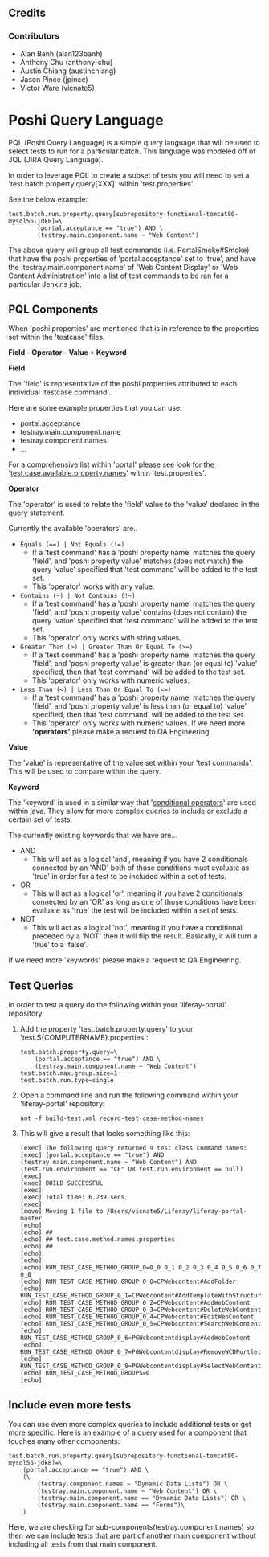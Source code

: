 Credits
-------

### Contributors

*   Alan Banh (alan123banh)
*   Anthony Chu (anthony-chu)
*   Austin Chiang (austinchiang)
*   Jason Pince (jpince)
*   Victor Ware (vicnate5)

# Poshi Query Language

PQL (Poshi Query Language) is a simple query language that will be used to select tests to run for a particular batch. This language was modeled off of JQL (JIRA Query Language).

In order to leverage PQL to create a subset of tests you will need to set a 'test.batch.property.query[XXX]' within 'test.properties'.

See the below example:

```
test.batch.run.property.query[subrepository-functional-tomcat80-mysql56-jdk8]=\
		(portal.acceptance == "true") AND \
		(testray.main.component.name ~ "Web Content")
```

The above query will group all test commands (i.e. PortalSmoke#Smoke) that have the poshi properties of 'portal.acceptance' set to 'true', and have the 'testray.main.component.name' of 'Web Content Display' or 'Web Content Administration' into a list of test commands to be ran for a particular Jenkins job.

## PQL Components
When 'poshi properties' are mentioned that is in reference to the properties set within the 'testcase' files.

**Field - Operator - Value + Keyword**

**Field**

The 'field' is representative of the poshi properties attributed to each individual 'testcase command'.

Here are some example properties that you can use:

* portal.acceptance
* testray.main.component.name
* testray.component.names
* ...

For a comprehensive list within 'portal' please see look for the '[test.case.available.property.names](https://github.com/liferay/liferay-portal/blob/3c7b0ce/test.properties#L1016-L1080)' within 'test.properties'.

**Operator**

The 'operator' is used to relate the 'field' value to the 'value' declared in the query statement.

Currently the available 'operators' are..

* `Equals (==) | Not Equals (!=)`
	* If a 'test command' has a 'poshi property name' matches the query 'field', and 'poshi property value' matches (does not match) the query 'value' specified that 'test command' will be added to the test set.
	* This 'operator' works with any value.
* `Contains (~) | Not Contains (!~)`
	* If a 'test command' has a 'poshi property name' matches the query 'field', and 'poshi property value' contains (does not contain) the query 'value' specified that 'test command' will be added to the test set.
	* This 'operator' only works with string values.
* `Greater Than (>) | Greater Than Or Equal To (>=)`
	* If a 'test command' has a 'poshi property name' matches the query 'field', and 'poshi property value' is greater than (or equal to) 'value' specified, then that 'test command' will be added to the test set.
	* This 'operator' only works with numeric values.
* `Less Than (<) | Less Than Or Equal To (<=)`
	* If a 'test command' has a 'poshi property name' matches the query 'field', and 'poshi property value' is less than (or equal to) 'value' specified, then that 'test command' will be added to the test set.
	* This 'operator' only works with numeric values.
If we need more **'operators'** please make a request to QA Engineering.

**Value**

The 'value' is representative of the value set within your 'test commands'. This will be used to compare within the query.

**Keyword**

The 'keyword' is used in a similar way that '[conditional operators](https://docs.oracle.com/javase/tutorial/java/nutsandbolts/op2.html)' are used within java. They allow for more complex queries to include or exclude a certain set of tests.

The currently existing keywords that we have are...

* AND
	* This will act as a logical 'and', meaning if you have 2 conditionals connected by an 'AND' both of those conditions must evaluate as 'true' in order for a test to be included within a set of tests.
* OR
	* This will act as a logical 'or', meaning if you have 2 conditionals connected by an 'OR' as long as one of those conditions have been evaluate as 'true' the test will be included within a set of tests.
* NOT
	* This will act as a logical 'not', meaning if you have a conditional preceded by a 'NOT' then it will flip the result. Basically, it will turn a 'true' to a 'false'.

If we need more 'keywords' please make a request to QA Engineering.

## Test Queries
In order to test a query do the following within your 'liferay-portal' repository.

1. Add the property 'test.batch.property.query' to your 'test.${COMPUTERNAME}.properties':

	```
	test.batch.property.query=\
		(portal.acceptance == "true") AND \
		(testray.main.component.name ~ "Web Content")
	test.batch.max.group.size=1
	test.batch.run.type=single
	```

1. Open a command line and run the following command within your 'liferay-portal' repository:

	```
	ant -f build-test.xml record-test-case-method-names
	```

1. This will give a result that looks something like this:

	```
	[exec] The following query returned 9 test class command names:
	[exec] (portal.acceptance == "true") AND (testray.main.component.name ~ "Web Content") AND (test.run.environment == "CE" OR test.run.environment == null)
	[exec]
	[exec] BUILD SUCCESSFUL
	[exec]
	[exec] Total time: 6.239 secs
	[exec]
	[move] Moving 1 file to /Users/vicnate5/Liferay/liferay-portal-master
	[echo]
	[echo] ##
	[echo] ## test.case.method.names.properties
	[echo] ##
	[echo]
	[echo]
	[echo] RUN_TEST_CASE_METHOD_GROUP_0=0_0 0_1 0_2 0_3 0_4 0_5 0_6 0_7 0_8
	[echo] RUN_TEST_CASE_METHOD_GROUP_0_0=CPWebcontent#AddFolder
	[echo] RUN_TEST_CASE_METHOD_GROUP_0_1=CPWebcontent#AddTemplateWithStructure
	[echo] RUN_TEST_CASE_METHOD_GROUP_0_2=CPWebcontent#AddWebContent
	[echo] RUN_TEST_CASE_METHOD_GROUP_0_3=CPWebcontent#DeleteWebContent
	[echo] RUN_TEST_CASE_METHOD_GROUP_0_4=CPWebcontent#EditWebContent
	[echo] RUN_TEST_CASE_METHOD_GROUP_0_5=CPWebcontent#SearchWebContent
	[echo] RUN_TEST_CASE_METHOD_GROUP_0_6=PGWebcontentdisplay#AddWebContent
	[echo] RUN_TEST_CASE_METHOD_GROUP_0_7=PGWebcontentdisplay#RemoveWCDPortletSite
	[echo] RUN_TEST_CASE_METHOD_GROUP_0_8=PGWebcontentdisplay#SelectWebContent
	[echo] RUN_TEST_CASE_METHOD_GROUPS=0
	[echo]
	```

## Include even more tests

You can use even more complex queries to include additional tests or get more specific. Here is an example of a query used for a component that touches many other components:

```
test.batch.run.property.query[subrepository-functional-tomcat80-mysql56-jdk8]=\
	(portal.acceptance == "true") AND \
	(\
		(testray.component.names ~ "Dynamic Data Lists") OR \
		(testray.main.component.name ~ "Web Content") OR \
		(testray.main.component.name == "Dynamic Data Lists") OR \
		(testray.main.component.name == "Forms")\
	)
```

Here, we are checking for sub-components(testray.component.names) so then we can include tests that are part of another main component without including all tests from that main component.